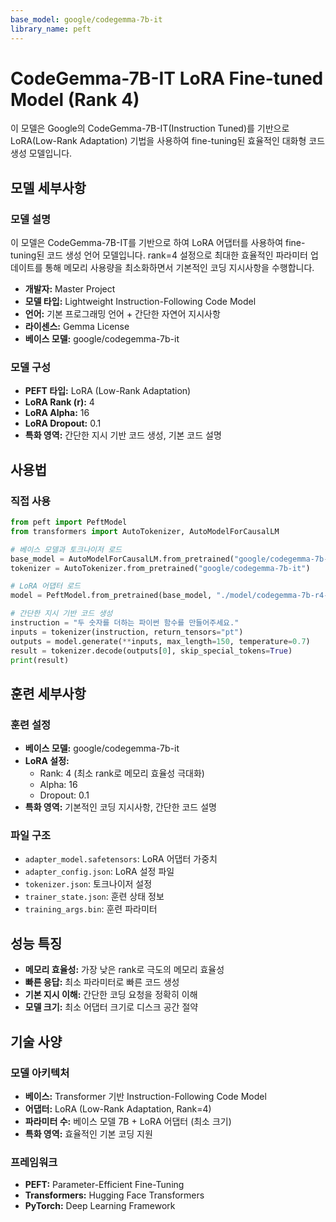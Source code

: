 ```yaml
---
base_model: google/codegemma-7b-it
library_name: peft
---
```


# CodeGemma-7B-IT LoRA Fine-tuned Model (Rank 4)

이 모델은 Google의 CodeGemma-7B-IT(Instruction Tuned)를 기반으로 LoRA(Low-Rank Adaptation) 기법을 사용하여 fine-tuning된 효율적인 대화형 코드 생성 모델입니다.

## 모델 세부사항

### 모델 설명

이 모델은 CodeGemma-7B-IT를 기반으로 하여 LoRA 어댑터를 사용하여 fine-tuning된 코드 생성 언어 모델입니다. rank=4 설정으로 최대한 효율적인 파라미터 업데이트를 통해 메모리 사용량을 최소화하면서 기본적인 코딩 지시사항을 수행합니다.

- **개발자:** Master Project
- **모델 타입:** Lightweight Instruction-Following Code Model
- **언어:** 기본 프로그래밍 언어 + 간단한 자연어 지시사항
- **라이센스:** Gemma License
- **베이스 모델:** google/codegemma-7b-it

### 모델 구성

- **PEFT 타입:** LoRA (Low-Rank Adaptation)
- **LoRA Rank (r):** 4
- **LoRA Alpha:** 16
- **LoRA Dropout:** 0.1
- **특화 영역:** 간단한 지시 기반 코드 생성, 기본 코드 설명

## 사용법

### 직접 사용

```python
from peft import PeftModel
from transformers import AutoTokenizer, AutoModelForCausalLM

# 베이스 모델과 토크나이저 로드
base_model = AutoModelForCausalLM.from_pretrained("google/codegemma-7b-it")
tokenizer = AutoTokenizer.from_pretrained("google/codegemma-7b-it")

# LoRA 어댑터 로드
model = PeftModel.from_pretrained(base_model, "./model/codegemma-7b-r4-it-master")

# 간단한 지시 기반 코드 생성
instruction = "두 숫자를 더하는 파이썬 함수를 만들어주세요."
inputs = tokenizer(instruction, return_tensors="pt")
outputs = model.generate(**inputs, max_length=150, temperature=0.7)
result = tokenizer.decode(outputs[0], skip_special_tokens=True)
print(result)
```

## 훈련 세부사항

### 훈련 설정

- **베이스 모델:** google/codegemma-7b-it
- **LoRA 설정:** 
  - Rank: 4 (최소 rank로 메모리 효율성 극대화)
  - Alpha: 16
  - Dropout: 0.1
- **특화 영역:** 기본적인 코딩 지시사항, 간단한 코드 설명

### 파일 구조

- `adapter_model.safetensors`: LoRA 어댑터 가중치
- `adapter_config.json`: LoRA 설정 파일
- `tokenizer.json`: 토크나이저 설정
- `trainer_state.json`: 훈련 상태 정보
- `training_args.bin`: 훈련 파라미터

## 성능 특징

- **메모리 효율성:** 가장 낮은 rank로 극도의 메모리 효율성
- **빠른 응답:** 최소 파라미터로 빠른 코드 생성
- **기본 지시 이해:** 간단한 코딩 요청을 정확히 이해
- **모델 크기:** 최소 어댑터 크기로 디스크 공간 절약

## 기술 사양

### 모델 아키텍처

- **베이스:** Transformer 기반 Instruction-Following Code Model
- **어댑터:** LoRA (Low-Rank Adaptation, Rank=4)
- **파라미터 수:** 베이스 모델 7B + LoRA 어댑터 (최소 크기)
- **특화 영역:** 효율적인 기본 코딩 지원

### 프레임워크

- **PEFT:** Parameter-Efficient Fine-Tuning
- **Transformers:** Hugging Face Transformers
- **PyTorch:** Deep Learning Framework